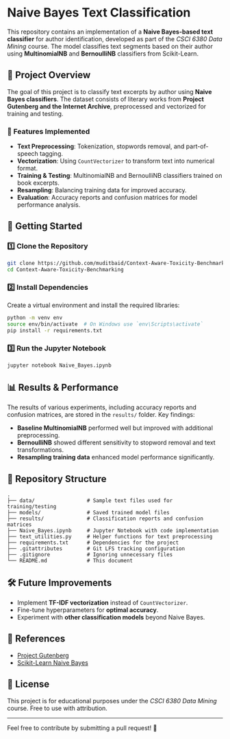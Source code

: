 # Naive Bayes Text Classification

This repository contains an implementation of a **Naive Bayes-based text classifier** for author identification, developed as part of the *CSCI 6380 Data Mining* course. The model classifies text segments based on their author using **MultinomialNB** and **BernoulliNB** classifiers from Scikit-Learn.

## 📌 Project Overview
The goal of this project is to classify text excerpts by author using **Naive Bayes classifiers**. The dataset consists of literary works from **Project Gutenberg and the Internet Archive**, preprocessed and vectorized for training and testing.

### 📝 Features Implemented
- **Text Preprocessing**: Tokenization, stopwords removal, and part-of-speech tagging.
- **Vectorization**: Using `CountVectorizer` to transform text into numerical format.
- **Training & Testing**: MultinomialNB and BernoulliNB classifiers trained on book excerpts.
- **Resampling**: Balancing training data for improved accuracy.
- **Evaluation**: Accuracy reports and confusion matrices for model performance analysis.

## 🚀 Getting Started

### 1️⃣ Clone the Repository
```bash
git clone https://github.com/muditbaid/Context-Aware-Toxicity-Benchmarking.git
cd Context-Aware-Toxicity-Benchmarking
```

### 2️⃣ Install Dependencies
Create a virtual environment and install the required libraries:
```bash
python -m venv env
source env/bin/activate  # On Windows use `env\Scripts\activate`
pip install -r requirements.txt
```

### 3️⃣ Run the Jupyter Notebook
```bash
jupyter notebook Naive_Bayes.ipynb
```

## 📊 Results & Performance
The results of various experiments, including accuracy reports and confusion matrices, are stored in the `results/` folder. Key findings:
- **Baseline MultinomialNB** performed well but improved with additional preprocessing.
- **BernoulliNB** showed different sensitivity to stopword removal and text transformations.
- **Resampling training data** enhanced model performance significantly.

## 📂 Repository Structure
```
.
├── data/                 # Sample text files used for training/testing
├── models/               # Saved trained model files
├── results/              # Classification reports and confusion matrices
├── Naive_Bayes.ipynb     # Jupyter Notebook with code implementation
├── text_utilities.py     # Helper functions for text preprocessing
├── requirements.txt      # Dependencies for the project
├── .gitattributes        # Git LFS tracking configuration
├── .gitignore            # Ignoring unnecessary files
└── README.md             # This document
```

## 🛠️ Future Improvements
- Implement **TF-IDF vectorization** instead of `CountVectorizer`.
- Fine-tune hyperparameters for **optimal accuracy**.
- Experiment with **other classification models** beyond Naive Bayes.

## 📌 References
- [Project Gutenberg](https://www.gutenberg.org/)
- [Scikit-Learn Naive Bayes](https://scikit-learn.org/stable/modules/naive_bayes.html)

## 📝 License
This project is for educational purposes under the *CSCI 6380 Data Mining* course. Free to use with attribution.

---
Feel free to contribute by submitting a pull request! 🚀
